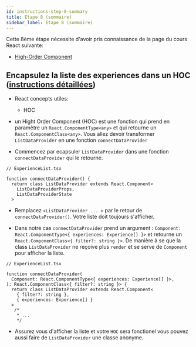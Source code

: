 ```yaml
---
id: instructions-step-8-summary
title: Etape 8 (sommaire)
sidebar_label: Etape 8 (sommaire)
---
```


Cette 8ème étape nécessite d'avoir pris connaissance de la page du cours React suivante:

- [High-Order Component](../react/react-hoc)

## Encapsulez la liste des experiences dans un HOC ([instructions détaillées](./step-8-detailed.md))

- React concepts utiles:

  - HOC

- un Hight Order Component (HOC) est une fonction qui prend en paramètre un `React.ComponentType<any>` et qui retourne un `React.ComponentClass<any>`. Vous allez devoir transformer `ListDataProvider` en une fonction `connectDataProvider`

- Commencez par ecapsuler `ListDataProvider` dans une fonction `connectDataProvider` qui le retourne.

```tsx
// ExperienceList.tsx

function connectDataProvider() {
  return class ListDataProvider extends React.Component<
    ListDataProviderProps,
    ListDataProviderState
  >

```

- Remplacez `<ListDataProvider ... >` par le retour de `connectDataProvider()`. Votre liste doit toujours s'afficher.

- Dans notre cas `connectDataProvider` prend un argument : `Component: React.ComponentType<{ experiences: Experience[] }>` et retourne un `React.ComponentClass<{ filter?: string }>`. De manière à se que la class `ListDataProvider` ne reçoive plus `render` et se serve de `Component` pour afficher la liste.

```tsx
// ExperienceList.tsx

function connectDataProvider(
  Component: React.ComponentType<{ experiences: Experience[] }>,
): React.ComponentClass<{ filter?: string }> {
  return class ListDataProvider extends React.Component<
    { filter?: string },
    { experiences: Experience[] }
  >
   /*
    * ...
    */

```

- Assurez vous d'afficher la liste et votre `HOC` sera fonctionel vous pouvez aussi faire de `ListDataProvider` une classe anonyme.
